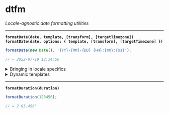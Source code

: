 # dtfm

*Locale-agnostic date formatting utilities*

-----

**`formatDate(date, template, [transform], [targetTimezone])`**<br>
**`formatDate(date, options: { template, [transform], [targetTimezone] })`**

```js
formatDate(new Date(), '{YY}-{MM}-{DD} {HH}:{mm}:{ss}');

// = 2022-07-19 12:34:56
```

<details>
<summary>Bringing in locale specifics</summary>

```js
formatDate(new Date(), customLocale.fullDate);

// = þriðjudagur 19. júlí 2022
```

```js
// custom-locale.js (outside the package)
const customWeekDays = [
    'sunnudagur', 'mánudagur', 'þriðjudagur', 'miðvikudagur',
    'fimmtudagur', 'föstudagur', 'laugardagur',
];
const customMonths = [
    'janúar', 'febrúar', 'mars', 'apríl', 'maí', 'júní',
    'júlí', 'ágúst', 'september', 'október', 'nóvember', 'desember',
];
const customFullDateFormat = {
    template: '{WD} {D}. {MMM} {Y}',
    transform: {
        WD: ({ weekDay }) => customWeekDays[weekDay],
        MMM: ({ month }) => customMonths[month - 1],
    },
};
export const customLocale = {
    fullDate: customFullDateFormat,
};
```
</details>

<details>
<summary>Dynamic templates</summary>

```js
let eraTemplate = ({ E }) => E === 'AD' ? '{E} {YE}' : '{YE} {E}';

formatDate('2022-07-19', eraTemplate);

// = AD 2022

formatDate(-62200000000000, eraTemplate);

// = 3 BC
```
</details>

-----

**`formatDuration(duration)`**

```js
formatDuration(123456);

// = 2'03.456"
```
